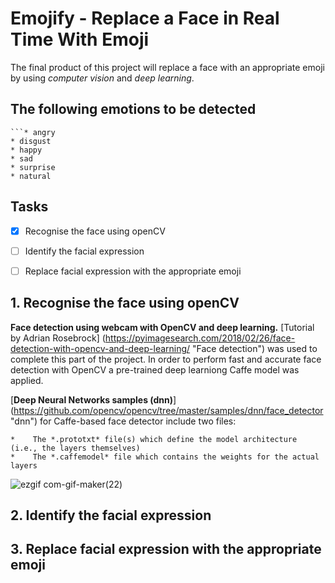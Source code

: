# Emojify - Replace a Face in Real Time With Emoji
The final product of this project will replace a face with an appropriate emoji by using *computer vision* and *deep learning*. 

## The following emotions to be detected

    ```* angry
    * disgust
    * happy
    * sad
    * surprise
    * natural

## Tasks 

- [x] Recognise the face using openCV
- [ ] Identify the facial expression
- [ ] Replace facial expression with the appropriate emoji


## 1. Recognise the face using openCV

**Face detection using webcam with OpenCV and deep learning.** 
[Tutorial by Adrian Rosebrock] (https://pyimagesearch.com/2018/02/26/face-detection-with-opencv-and-deep-learning/ "Face detection") was used to complete this part of the project. In order to perform fast and accurate face detection with OpenCV a pre-trained deep learniong Caffe model was applied. 

[**Deep Neural Networks samples (dnn)**] (https://github.com/opencv/opencv/tree/master/samples/dnn/face_detector "dnn") for Caffe-based face detector include two files: 

    *    The *.prototxt* file(s) which define the model architecture (i.e., the layers themselves)
    *    The *.caffemodel* file which contains the weights for the actual layers

![ezgif com-gif-maker(22)](https://user-images.githubusercontent.com/66845312/159154529-ff404036-0efb-4668-ad7f-2a36a0e4c26b.gif)



## 2. Identify the facial expression
## 3. Replace facial expression with the appropriate emoji
